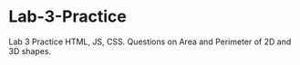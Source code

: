 # Lab-3-Practice
Lab 3 Practice HTML, JS, CSS. Questions on Area and Perimeter of 2D and 3D shapes.
